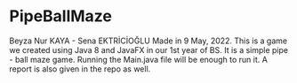 # PipeBallMaze
Beyza Nur KAYA - Sena EKTRİCİOĞLU
Made in 9 May, 2022.
This is a game we created using Java 8 and JavaFX in our 1st year of BS.
It is a simple pipe - ball maze game. Running the Main.java file will be enough to run it.
A report is also given in the repo as well. 
